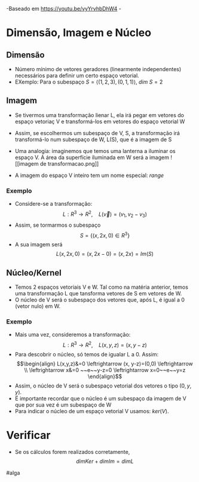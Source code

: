 -Baseado em https://youtu.be/vyYrvhbDhW4 -
# Dimensão, Imagem e Núcleo
## Dimensão
- Número mínimo de vetores geradores (linearmente independentes) necessários para definir um certo espaço vetorial.
- EXemplo: Para o subespaço $S=\langle (1,2,3),(0,1,1)\rangle$, $dim~S=2$

## Imagem
- Se tivermos uma transformação lienar L, ela irá pegar em vetores do espaço vetoriaç V e transformá-los em vetores do espaço vetorial W
- Assim, se escolhermos um subespaço de V, S, a transformação irá transformá-lo num subespaço de W, L(S), que é a imagem de S

- Uma analogia: imaginemos que temos uma lanterna a iluminar os espaço V. A área da superfície iluminada em W será a imagem
![[imagem de transformacao.png]]
- A imagem do espaço V inteiro tem um nome especial: *range*

### Exemplo
- Considere-se a transformação:
$$L:R^3\rightarrow R^2, ~~~~ L(\vec v)= (v_1, v_2-v_3)$$
- Assim, se tormarmos o subespaço
$$S=\{(x,2x,0)\in R^3\}$$
- A sua imagem será
$$L(x,2x,0)=(x, 2x-0)=(x,2x)=Im(S)$$


## Núcleo/Kernel
- Temos 2 espaços vetoriais V e W. Tal como na matéria anterior, temos uma transformação L que tansforma vetores de S em vetores de W. 
- O núcleo de V será o subespaço dos vetores que, após L, é igual a 0 (vetor nulo) em W.

### Exemplo
- Mais uma vez, consideremos a transformação:
$$L:R^3\rightarrow R^2, ~~~~ L(x,y,z)= (x, y-z)$$
- Para descobrir o núcleo, só temos de igualar L a 0. Assim:
$$\begin{align}
L(x,y,z)&=0 \leftrightarrow (x, y-z)=(0,0) \leftrightarrow \\
\leftrightarrow x&=0 ~~e~~y-z=0 \leftrightarrow x=0~~e~~y=z
\end{align}$$
- Assim, o núcleo de V será o subespaço vetorial dos vetores o tipo $(0,y,y)$.
- É importante recordar que o núcleo é um subespaço da imagem de V que por sua vez é um subespaço de W
- Para indicar o núcleo de um espaço vetorial V usamos: $ker(V)$.

# Verificar
- Se os cálculos forem realizados corretamente, 
$$dim Ker+dimIm=dimL$$

#alga
